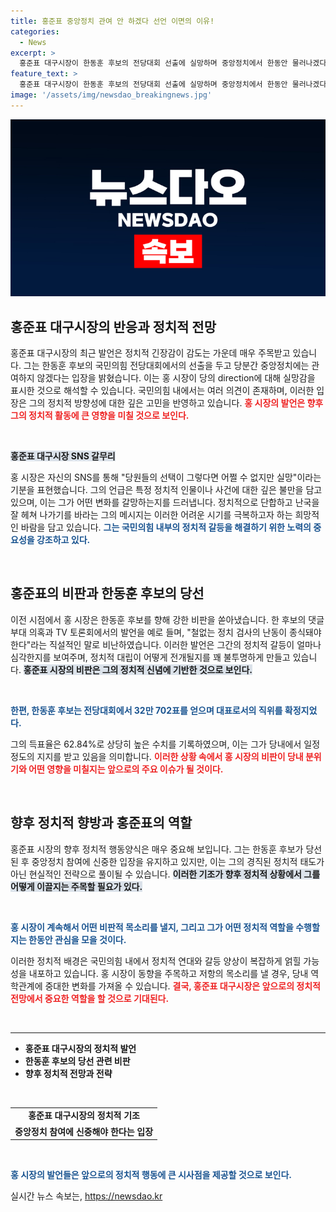 ```yaml
---
title: 홍준표 중앙정치 관여 안 하겠다 선언 이면의 이유!
categories:
  - News
excerpt: >
  홍준표 대구시장이 한동훈 후보의 전당대회 선출에 실망하며 중앙정치에서 한동안 물러나겠다고 밝혔다. 그는 당원들의 선택을 존중하지만, 정치 검사의 행보에 대한 비판을 계속했다. 과연 홍 시장의 행보가 당 내부에 어떤 파장을 일으킬지 주목된다!
feature_text: >
  홍준표 대구시장이 한동훈 후보의 전당대회 선출에 실망하며 중앙정치에서 한동안 물러나겠다고 밝혔다. 그는 당원들의 선택을 존중하지만, 정치 검사의 행보에 대한 비판을 계속했다. 과연 홍 시장의 행보가 당 내부에 어떤 파장을 일으킬지 주목된다!
image: '/assets/img/newsdao_breakingnews.jpg'
---
```


<p><img src="/assets/img/newsdao_breakingnews.jpg" alt="pcversion 속보" /></p>

<h2 data-ke-size="size26">홍준표 대구시장의 반응과 정치적 전망</h2>

<p data-ke-size="size16">홍준표 대구시장의 최근 발언은 정치적 긴장감이 감도는 가운데 매우 주목받고 있습니다. 그는 한동훈 후보의 국민의힘 전당대회에서의 선출을 두고 당분간 중앙정치에는 관여하지 않겠다는 입장을 밝혔습니다. 이는 홍 시장이 당의 direction에 대해 실망감을 표시한 것으로 해석할 수 있습니다. 국민의힘 내에서는 여러 의견이 존재하며, 이러한 입장은 그의 정치적 방향성에 대한 깊은 고민을 반영하고 있습니다. <b><span style="color: #ee2323;">홍 시장의 발언은 향후 그의 정치적 활동에 큰 영향을 미칠 것으로 보인다.</span></b> </p>

<p data-ke-size="size16">&nbsp;</p>

<p><b><span style="background-color: #21538527;">홍준표 대구시장 SNS 갈무리</span></b> </p>

<p data-ke-size="size16">홍 시장은 자신의 SNS를 통해 "당원들의 선택이 그렇다면 어쩔 수 없지만 실망"이라는 기분을 표현했습니다. 그의 언급은 특정 정치적 인물이나 사건에 대한 깊은 불만을 담고 있으며, 이는 그가 어떤 변화를 갈망하는지를 드러냅니다. 정치적으로 단합하고 난국을 잘 헤쳐 나가기를 바라는 그의 메시지는 이러한 어려운 시기를 극복하고자 하는 희망적인 바람을 담고 있습니다. <b><span style="color: #1a5490;">그는 국민의힘 내부의 정치적 갈등을 해결하기 위한 노력의 중요성을 강조하고 있다.</span></b> </p>

<p data-ke-size="size16">&nbsp;</p>

<h2 data-ke-size="size26">홍준표의 비판과 한동훈 후보의 당선</h2>

<p data-ke-size="size16">이전 시점에서 홍 시장은 한동훈 후보를 향해 강한 비판을 쏟아냈습니다. 한 후보의 댓글부대 의혹과 TV 토론회에서의 발언을 예로 들며, "철없는 정치 검사의 난동이 종식돼야 한다"라는 직설적인 말로 비난하였습니다. 이러한 발언은 그간의 정치적 갈등이 얼마나 심각한지를 보여주며, 정치적 대립이 어떻게 전개될지를 꽤 불투명하게 만들고 있습니다. <b><span style="background-color: #21538527;">홍준표 시장의 비판은 그의 정치적 신념에 기반한 것으로 보인다.</span></b> </p>

<p data-ke-size="size16">&nbsp;</p>

<p><b><span style="color: #1a5490;">한편, 한동훈 후보는 전당대회에서 32만 702표를 얻으며 대표로서의 직위를 확정지었다.</span></b></p>

<p data-ke-size="size16">그의 득표율은 62.84%로 상당히 높은 수치를 기록하였으며, 이는 그가 당내에서 일정 정도의 지지를 받고 있음을 의미합니다. <b><span style="color: #ee2323;">이러한 상황 속에서 홍 시장의 비판이 당내 분위기와 어떤 영향을 미칠지는 앞으로의 주요 이슈가 될 것이다.</span></b> </p>

<p data-ke-size="size16">&nbsp;</p>

<h2 data-ke-size="size26">향후 정치적 향방과 홍준표의 역할</h2>

<p data-ke-size="size16">홍준표 시장의 향후 정치적 행동양식은 매우 중요해 보입니다. 그는 한동훈 후보가 당선된 후 중앙정치 참여에 신중한 입장을 유지하고 있지만, 이는 그의 경직된 정치적 태도가 아닌 현실적인 전략으로 풀이될 수 있습니다. <b><span style="background-color: #21538527;">이러한 기조가 향후 정치적 상황에서 그를 어떻게 이끌지는 주목할 필요가 있다.</span></b> </p>

<p data-ke-size="size16">&nbsp;</p>

<p><b><span style="color: #1a5490;">홍 시장이 계속해서 어떤 비판적 목소리를 낼지, 그리고 그가 어떤 정치적 역할을 수행할지는 한동안 관심을 모을 것이다.</span></b></p>

<p data-ke-size="size16">이러한 정치적 배경은 국민의힘 내에서 정치적 연대와 갈등 양상이 복잡하게 얽힐 가능성을 내포하고 있습니다. 홍 시장이 동향을 주목하고 저항의 목소리를 낼 경우, 당내 역학관계에 중대한 변화를 가져올 수 있습니다. <b><span style="color: #ee2323;">결국, 홍준표 대구시장은 앞으로의 정치적 전망에서 중요한 역할을 할 것으로 기대된다.</span></b> </p>

<p data-ke-size="size16">&nbsp;</p>

<hr />

<ul>
    <li><b>홍준표 대구시장의 정치적 발언</b></li>
    <li><b>한동훈 후보의 당선 관련 비판</b></li>
    <li><b>향후 정치적 전망과 전략</b></li>
</ul>

<p data-ke-size="size16">&nbsp;</p>

<table style="width: 100%;">
    <tr>
        <td style="text-align: center; height: 17px;"><b>홍준표 대구시장의 정치적 기조</b></td>
    </tr>
    <tr>
        <td style="text-align: center; height: 17px;"><b>중앙정치 참여에 신중해야 한다는 입장</b></td>
    </tr>
</table>

<p data-ke-size="size16">&nbsp;</p>

<p><b><span style="color: #1a5490;">홍 시장의 발언들은 앞으로의 정치적 행동에 큰 시사점을 제공할 것으로 보인다.</span></b></p>
실시간 뉴스 속보는, <a href="https://newsdao.kr" rel="dofollow">https://newsdao.kr</a>


